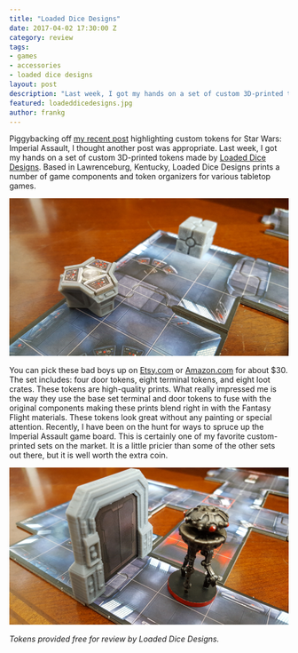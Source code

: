 ```yaml
---
title: "Loaded Dice Designs"
date: 2017-04-02 17:30:00 Z
category: review
tags:
- games
- accessories
- loaded dice designs
layout: post
description: "Last week, I got my hands on a set of custom 3D-printed tokens made by Loaded Dice Designs"
featured: loadeddicedesigns.jpg
author: frankg
---
```


Piggybacking off [my recent post](http://pawnsperspective.com/InspiredCraftwork-Imperial-Assault-Tokens-Storage-Review/) highlighting custom tokens for Star Wars: Imperial Assault, I thought another post was appropriate. Last week, I got my hands on a set of custom 3D-printed tokens made by [Loaded Dice Designs](https://www.etsy.com/shop/LoadedDiceDesigns?ref=l2-shopheader-name). Based in Lawrenceburg, Kentucky, Loaded Dice Designs prints a number of game components and token organizers for various tabletop games. 

![Loaded Dice Designs 1](/images/loadeddicedesigns/ldd1.png)

You can pick these bad boys up on [Etsy.com](https://www.etsy.com/listing/269827965/star-wars-imperial-assault-custom-door?ref=shop_home_feat_1) or [Amazon.com](https://www.amazon.com/gp/product/B01CX4WVYS/ref=s9_acsd_hps_bw_c_x_1_w) for about $30. The set includes: four door tokens, eight terminal tokens, and eight loot crates. These tokens are high-quality prints. What really impressed me is the way they use the base set terminal and door tokens to fuse with the original components making these prints blend right in with the Fantasy Flight materials. These tokens look great without any painting or special attention. Recently, I have been on the hunt for ways to spruce up the Imperial Assault game board. This is certainly one of my favorite custom-printed sets on the market. It is a little pricier than some of the other sets out there, but it is well worth the extra coin.

![Loaded Dice Designs 2](/images/loadeddicedesigns/ldd2.png)

*Tokens provided free for review by Loaded Dice Designs.*
